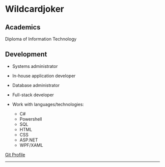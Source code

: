 # Wildcardjoker

## Academics

Diploma of Information Technology

## Development

* Systems administrator
* In-house application developer
* Database administrator
* Full-stack developer
* Work with languages/technologies:

  * C#
  * Powershell
  * SQL
  * HTML
  * CSS
  * ASP.NET
  * WPF/XAML

[Git Profile](https://github.com/wildcardjoker)

-----